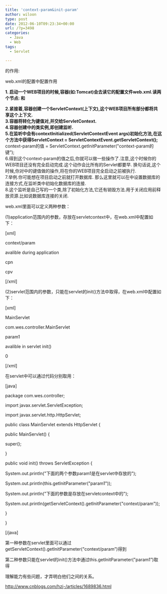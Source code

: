 ```yaml
---
title: 'context-param&init-param'
author: wiloon
type: post
date: 2012-06-10T09:23:34+00:00
url: /?p=3498
categories:
  - Java
  - Web
tags:
  - Servlet

---
```

<context-param>的作用:
  
web.xml的配置中<context-param>配置作用
  
**1. 启动一个WEB项目的时候,容器(如:Tomcat)会去读它的配置文件web.xml.读两个节点: <listener></listener> 和 <context-param></context-param>**

<div>
  <strong>2.紧接着,容器创建一个ServletContext(上下文),这个WEB项目所有部分都将共享这个上下文.</strong>
</div>

<div>
  <strong>3.容器将<context-param></context-param>转化为键值对,并交给ServletContext.</strong>
</div>

<div>
  <strong>4.容器创建<listener></listener>中的类实例,即创建监听.</strong>
</div>

<div>
  <strong>5.在监听中会有contextInitialized(ServletContextEvent args)初始化方法,在这个方法中获得ServletContext = ServletContextEvent.getServletContext();</strong>
 context-param的值 = ServletContext.getInitParameter("context-param的键&#8221;);
</div>

<div>
  6.得到这个context-param的值之后,你就可以做一些操作了.注意,这个时候你的WEB项目还没有完全启动完成.这个动作会比所有的Servlet都要早.
 换句话说,这个时候,你对<context-param>中的键值做的操作,将在你的WEB项目完全启动之前被执行.
</div>

<div>
  7.举例.你可能想在项目启动之前就打开数据库.
 那么这里就可以在<context-param>中设置数据库的连接方式,在监听类中初始化数据库的连接.
</div>

<div>
  8.这个监听是自己写的一个类,除了初始化方法,它还有销毁方法.用于关闭应用前释放资源.比如说数据库连接的关闭.
</div>

<div>
</div>

web.xml里面可以定义两种参数：

(1)application范围内的参数，存放在servletcontext中，在web.xml中配置如下：

[xml]

<context-param>
  
<param-name>context/param</param-name>
  
<param-value>avalible during application</param-value>
  
</context-param>
  
<context-param>
  
<param-name>cpn</param-name>
  
<param-value>cpv</param-value>
  
</context-param>

[/xml]

(2)servlet范围内的参数，只能在servlet的init()方法中取得，在web.xml中配置如下：

[xml]

<servlet>

<servlet-name>MainServlet</servlet-name>

<servlet-class>com.wes.controller.MainServlet</servlet-class>

<init-param>

<param-name>param1</param-name>

<param-value>avalible in servlet init()</param-value>

</init-param>

<load-on-startup>0</load-on-startup>

</servlet>

[/xml]

在servlet中可以通过代码分别取用：

[java]

package com.wes.controller;

import javax.servlet.ServletException;

import javax.servlet.http.HttpServlet;



public class MainServlet extends HttpServlet {



public MainServlet() {

super();

}

public void init() throws ServletException {

System.out.println("下面的两个参数param1是在servlet中存放的");

System.out.println(this.getInitParameter("param1"));

System.out.println("下面的参数是存放在servletcontext中的");

System.out.println(getServletContext().getInitParameter("context/param"));

}

}

[/java]

第一种参数在servlet里面可以通过getServletContext().getInitParameter("context/param&#8221;)得到

第二种参数只能在servlet的init()方法中通过this.getInitParameter("param1&#8221;)取得

理解能力有些问题，才弄明白他们之间的关系。

http://www.cnblogs.com/hzj-/articles/1689836.html
